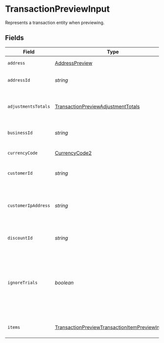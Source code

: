 # TransactionPreviewInput

Represents a transaction entity when previewing.


## Fields

| Field                                                                                                                                                                                                | Type                                                                                                                                                                                                 | Required                                                                                                                                                                                             | Description                                                                                                                                                                                          | Example                                                                                                                                                                                              |
| ---------------------------------------------------------------------------------------------------------------------------------------------------------------------------------------------------- | ---------------------------------------------------------------------------------------------------------------------------------------------------------------------------------------------------- | ---------------------------------------------------------------------------------------------------------------------------------------------------------------------------------------------------- | ---------------------------------------------------------------------------------------------------------------------------------------------------------------------------------------------------- | ---------------------------------------------------------------------------------------------------------------------------------------------------------------------------------------------------- |
| `address`                                                                                                                                                                                            | [AddressPreview](../../models/shared/addresspreview.md)                                                                                                                                              | :heavy_minus_sign:                                                                                                                                                                                   | Represents an address entity.                                                                                                                                                                        |                                                                                                                                                                                                      |
| `addressId`                                                                                                                                                                                          | *string*                                                                                                                                                                                             | :heavy_minus_sign:                                                                                                                                                                                   | Unique Paddle ID for this address entity, prefixed with `add_`.                                                                                                                                      | add_01gm302t81w94gyjpjpqypkzkf                                                                                                                                                                       |
| `adjustmentsTotals`                                                                                                                                                                                  | [TransactionPreviewAdjustmentTotals](../../models/shared/transactionpreviewadjustmenttotals.md)                                                                                                      | :heavy_minus_sign:                                                                                                                                                                                   | Breakdown of the total for adjustments for a transaction preview in a given currency.                                                                                                                |                                                                                                                                                                                                      |
| `businessId`                                                                                                                                                                                         | *string*                                                                                                                                                                                             | :heavy_minus_sign:                                                                                                                                                                                   | Unique Paddle ID for this business entity, prefixed with `biz_`.                                                                                                                                     | biz_01grrebrzaee2qj2fqqhmcyzaj                                                                                                                                                                       |
| `currencyCode`                                                                                                                                                                                       | [CurrencyCode2](../../models/shared/currencycode2.md)                                                                                                                                                | :heavy_minus_sign:                                                                                                                                                                                   | Supported three-letter ISO 4217 currency code.                                                                                                                                                       |                                                                                                                                                                                                      |
| `customerId`                                                                                                                                                                                         | *string*                                                                                                                                                                                             | :heavy_minus_sign:                                                                                                                                                                                   | Unique Paddle ID for this customer entity, prefixed with `ctm_`.                                                                                                                                     | ctm_01grnn4zta5a1mf02jjze7y2ys                                                                                                                                                                       |
| `customerIpAddress`                                                                                                                                                                                  | *string*                                                                                                                                                                                             | :heavy_minus_sign:                                                                                                                                                                                   | IP address for this transaction preview. Send one of `address_id`, `customer_ip_address`, or the `address` object when previewing.                                                                   |                                                                                                                                                                                                      |
| `discountId`                                                                                                                                                                                         | *string*                                                                                                                                                                                             | :heavy_minus_sign:                                                                                                                                                                                   | Unique Paddle ID for this discount, prefixed with `dsc_`.                                                                                                                                            | dsc_01gv5kpg05xp104ek2fmgjwttf                                                                                                                                                                       |
| `ignoreTrials`                                                                                                                                                                                       | *boolean*                                                                                                                                                                                            | :heavy_minus_sign:                                                                                                                                                                                   | Whether trials should be ignored for transaction preview calculations.<br/><br/>By default, recurring items with trials are considered to have a zero charge when previewing. Set to `true` to disable this. |                                                                                                                                                                                                      |
| `items`                                                                                                                                                                                              | [TransactionPreviewTransactionItemPreviewInput](../../models/shared/transactionpreviewtransactionitempreviewinput.md)[]                                                                              | :heavy_check_mark:                                                                                                                                                                                   | List of items to preview transaction calculations for.                                                                                                                                               |                                                                                                                                                                                                      |